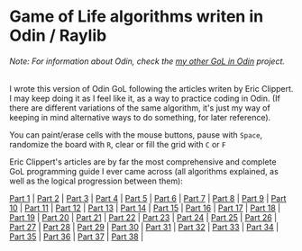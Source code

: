 # Game of Life algorithms writen in Odin / Raylib

###### Note: For information about Odin, check the [my other GoL in Odin](TODO) project.

I wrote this version of Odin GoL following the articles writen by Eric Clippert. I may keep doing it as I feel like it, as a way to practice coding in Odin. (If there are different variations of the same algorithm, it's just my way of keeping in mind alternative ways to do something, for later reference).

You can paint/erase cells with the mouse buttons, pause with `Space`, randomize the board with `R`, clear or fill the grid with `C` or `F`

Eric Clippert's articles are by far the most comprehensive and complete GoL programming guide I ever came across (all algorithms explained, as well as the logical progression between them):

[Part 1](https://ericlippert.com/2020/04/13/life-part-1/) |
[Part 2](https://ericlippert.com/2020/04/20/life-part-2/) |
[Part 3](https://ericlippert.com/2020/04/23/life-part-3/) |
[Part 4](https://ericlippert.com/2020/04/27/life-part-4/) |
[Part 5](https://ericlippert.com/2020/04/30/life-part-5/) |
[Part 6](https://ericlippert.com/2020/05/04/life-part-6/) |
[Part 7](https://ericlippert.com/2020/05/07/life-part-7/) |
[Part 8](https://ericlippert.com/2020/05/11/life-part-8/) |
[Part 9](https://ericlippert.com/2020/05/14/life-part-9/) |
[Part 10](https://ericlippert.com/2020/05/18/life-part-10/) |
[Part 11](https://ericlippert.com/2020/05/21/life-part-11/) |
[Part 12](https://ericlippert.com/2020/05/26/life-part-12/) |
[Part 13](https://ericlippert.com/2020/05/28/life-part-13/) |
[Part 14](https://ericlippert.com/2020/06/11/life-part-14/) |
[Part 15](https://ericlippert.com/2020/06/15/life-part-15/) |
[Part 16](https://ericlippert.com/2020/06/18/life-part-16/) |
[Part 17](https://ericlippert.com/2020/06/22/life-part-17/) |
[Part 18](https://ericlippert.com/2020/06/25/life-part-18/) |
[Part 19](https://ericlippert.com/2020/06/29/life-part-19/) |
[Part 20](https://ericlippert.com/2020/07/02/life-part-20/) |
[Part 21](https://ericlippert.com/2020/07/06/life-part-21/) |
[Part 22](https://ericlippert.com/2020/07/09/life-part-22/) |
[Part 23](https://ericlippert.com/2020/07/13/life-part-23/) |
[Part 24](https://ericlippert.com/2020/07/16/life-part-24/) |
[Part 25](https://ericlippert.com/2020/07/20/life-part-25/) |
[Part 26](https://ericlippert.com/2020/07/23/life-part-26/) |
[Part 27](https://ericlippert.com/2020/07/27/life-part-27/) |
[Part 28](https://ericlippert.com/2020/07/30/life-part-28/) |
[Part 29](https://ericlippert.com/2020/08/03/life-part-29/) |
[Part 30](https://ericlippert.com/2020/08/05/life-part-30/) |
[Part 31](https://ericlippert.com/2020/08/13/life-part-31/) |
[Part 32](https://ericlippert.com/2020/08/17/life-part-32/) |
[Part 33](https://ericlippert.com/2020/08/26/life-part-33/) |
[Part 34](https://ericlippert.com/2020/09/10/life-part-34/) |
[Part 35](https://ericlippert.com/2020/09/14/life-part-35/) |
[Part 36](https://ericlippert.com/2020/10/06/life-part-36/) |
[Part 37](https://ericlippert.com/2020/10/12/life-part-37/) |
[Part 38](https://ericlippert.com/2021/02/17/life-part-38/) |
